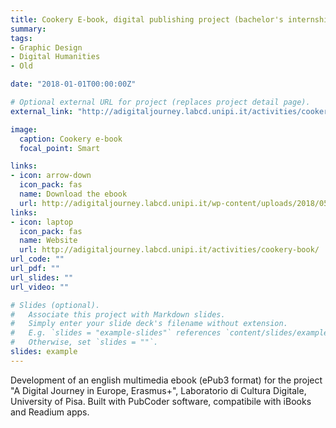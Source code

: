 ```yaml
---
title: Cookery E-book, digital publishing project (bachelor's internship)
summary: 
tags:
- Graphic Design
- Digital Humanities
- Old

date: "2018-01-01T00:00:00Z"

# Optional external URL for project (replaces project detail page).
external_link: "http://adigitaljourney.labcd.unipi.it/activities/cookery-book/"

image:
  caption: Cookery e-book
  focal_point: Smart

links:
- icon: arrow-down
  icon_pack: fas
  name: Download the ebook
  url: http://adigitaljourney.labcd.unipi.it/wp-content/uploads/2018/05/CookeryE-book-final.epub
links:
- icon: laptop
  icon_pack: fas
  name: Website
  url: http://adigitaljourney.labcd.unipi.it/activities/cookery-book/
url_code: ""
url_pdf: ""
url_slides: ""
url_video: ""

# Slides (optional).
#   Associate this project with Markdown slides.
#   Simply enter your slide deck's filename without extension.
#   E.g. `slides = "example-slides"` references `content/slides/example-slides.md`.
#   Otherwise, set `slides = ""`.
slides: example
---
```


Development of an english multimedia ebook (ePub3 format) for the project "A Digital Journey in Europe, 
Erasmus+", Laboratorio di Cultura Digitale, University of Pisa.
Built with PubCoder software, compatibile with iBooks and Readium apps.
